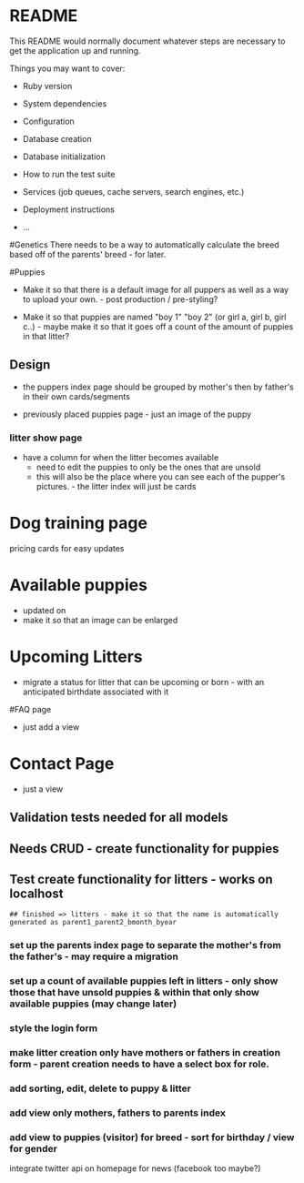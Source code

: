 # README

This README would normally document whatever steps are necessary to get the
application up and running.

Things you may want to cover:

* Ruby version

* System dependencies

* Configuration

* Database creation

* Database initialization

* How to run the test suite

* Services (job queues, cache servers, search engines, etc.)

* Deployment instructions

* ...


#Genetics
There needs to be a way to automatically calculate the breed based off of the parents' breed - for later.

#Puppies
- Make it so that there is a default image for all puppers as well as a way to upload your own. - post production / pre-styling?

- Make it so that puppies are named "boy 1" "boy 2" (or girl a, girl b, girl c..) - maybe make it so that it goes off a count of the amount of puppies in that litter?

## Design
- the puppers index page should be grouped by mother's then by father's in their own cards/segments 

- previously placed puppies page - just an image of the puppy

### litter show page
- have a column for when the litter becomes available
    - need to edit the puppies to only be the ones that are unsold
    - this will also be the place where you can see each of the pupper's pictures. - the litter index will just be cards 



# Dog training page
pricing cards for easy updates


# Available puppies

- updated on
- make it so that an image can be enlarged

# Upcoming Litters

- migrate a status for litter that can be upcoming or born - with an anticipated birthdate associated with it

#FAQ page

- just add a view

# Contact Page

- just a view

## Validation tests needed for all models

## Needs CRUD - create functionality for puppies
## Test create functionality for litters - works on localhost

```## finished => litters - make it so that the name is automatically generated as parent1_parent2_bmonth_byear```

### set up the parents index page to separate the mother's from the father's - may require a migration

### set up a count of available puppies left in litters - only show those that have unsold puppies & within that only show available puppies (may change later)

### style the login form 

### make litter creation only have mothers or fathers in creation form - parent creation needs to have a select box for role. 

### add sorting, edit, delete to puppy & litter 
### add view only mothers, fathers to parents index
### add view to puppies (visitor) for breed - sort for birthday / view for gender 

integrate twitter api on homepage for news (facebook too maybe?)
